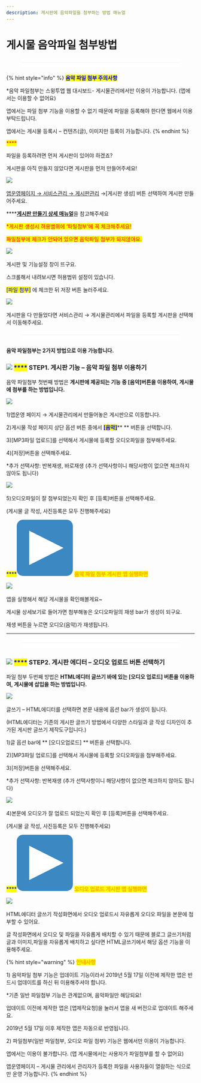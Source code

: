 ```yaml
---
description: 게시판에 음악파일을 첨부하는 방법 매뉴얼
---
```


# 게시물 음악파일 첨부방법

<figure><img src="../../../.gitbook/assets/구분선 (2).PNG" alt=""><figcaption></figcaption></figure>

{% hint style="info" %}
<mark style="color:blue;">**음악 파일 첨부 주의사항**</mark>

\*음악 파일첨부는 스윙투앱 웹 대시보드- 게시물관리에서만 이용이 가능합니다. (앱에서는 이용할 수 없어요)

앱에서는 파일 첨부 기능을 이용할 수 없기 때문에 파일을 등록해야 한다면 웹에서 이용 부탁드립니다.

앱에서는 게시물 등록시 – 컨텐츠(글), 이미지만 등록이 가능합니다.
{% endhint %}

<mark style="color:red;">****</mark>

파일을 등록하려면 먼저 게시판이 있어야 하겠죠?

게시판을 아직 만들지 않았다면 게시판을 먼저 만들어주세요!

![](https://wp.swing2app.co.kr/wp-content/uploads/2019/05/%EA%B2%8C%EC%8B%9C%EB%AC%BC%ED%8C%8C%EC%9D%BC%EC%B2%A8%EB%B6%803.png)

[앱운영페이지 → 서비스관리 → 게시판관리](http://www.swing2app.co.kr/view/board\_edit) →\[게시판 생성] 버튼 선택하여 게시판 만들어주세요.

****[**게시판 만들기 상세 매뉴얼**](https://documentation.swing2app.co.kr/manual/appmanage/board/boardeditor)을 참고해주세요



<mark style="color:red;">\*게시판 생성시 허용범위에 ‘파일첨부’에 꼭 체크해주세요!</mark> &#x20;

<mark style="color:red;">파일첨부에 체크가 안되어 있으면 음악파일 첨부가 되지않아요.</mark>

![](https://wp.swing2app.co.kr/wp-content/uploads/2019/05/%EC%98%A4%EB%94%94%EC%98%A4%ED%8C%8C%EC%9D%BC2.png)

게시판 및 기능설정 창이 뜨구요.

스크롤해서 내려보시면 허용범위 설정이 있습니다.

<mark style="color:blue;">\[파일 첨부]</mark> 에 체크한 뒤 저장 버튼 눌러주세요.



![](https://wp.swing2app.co.kr/wp-content/uploads/2019/05/%EA%B2%8C%EC%8B%9C%EB%AC%BC%ED%8C%8C%EC%9D%BC%EC%B2%A8%EB%B6%807.png)

게시판을 다 만들었다면 서비스관리 → 게시물관리에서 파일을 등록할 게시판을 선택해서 이동해주세요.&#x20;

<figure><img src="../../../.gitbook/assets/구분선 (2).PNG" alt=""><figcaption></figcaption></figure>

**음악 파일첨부는 2가지 방법으로 이용 가능합니다.**

### <mark style="color:blue;"></mark>![](https://wp.swing2app.co.kr/wp-content/uploads/2020/04/%EB%8B%A8%EB%9D%BD1-1.png) <mark style="color:blue;">****</mark> STEP1. 게시판 기능 – 음악 파일 첨부 이용하기&#x20;

음악 파일첨부 첫번째 방법은 **게시판에 제공되는 기능 중 \[음악]버튼을 이용하여, 게시물에 첨부를 하는 방법입니다.**&#x20;

![](https://wp.swing2app.co.kr/wp-content/uploads/2019/05/%EC%98%A4%EB%94%94%EC%98%A4%ED%8C%8C%EC%9D%BC1.png)

1\)앱운영 페이지 → 게시물관리에서 만들어놓은 게시판으로 이동합니다.

2\)게시물 작성 페이지 상단 옵션 버튼 중에서 <mark style="color:blue;">**\[음악]**</mark>** ** 버튼을 선택합니다.

3\)\[MP3파일 업로드]를 선택해서 게시물에 등록할 오디오파일을 첨부해주세요.

4\)\[저장]버튼을 선택해주세요.

\*추가 선택사항: 반복재생, 바로재생 (추가 선택사항이니 해당사항이 없으면 체크하지 않아도 됩니다)



![](https://wp.swing2app.co.kr/wp-content/uploads/2019/05/%EC%98%A4%EB%94%94%EC%98%A4%ED%8C%8C%EC%9D%BC3.png)

5\)오디오파일이 잘 첨부되었는지 확인 후 \[등록]버튼을 선택해주세요.

(게시물 글 작성, 사진등록은 모두 진행해주세요)



<mark style="color:blue;">****</mark><img src="../../../.gitbook/assets/image.png" alt="" data-size="line"> <mark style="color:orange;">**음악 파일 첨부 게시판 앱 실행화면**</mark>

![](https://wp.swing2app.co.kr/wp-content/uploads/2019/05/%EC%98%A4%EB%94%94%EC%98%A4%ED%8C%8C%EC%9D%BC4.png)

앱을 실행해서 해당 게시물을 확인해볼게요\~

게시물 상세보기로 들어가면 첨부해놓은 오디오파일의 재생 bar가 생성이 되구요.

재생 버튼을 누르면 오디오(음악)가 재생됩니다.

***

<figure><img src="../../../.gitbook/assets/구분선 (2).PNG" alt=""><figcaption></figcaption></figure>

### <mark style="color:blue;"></mark>![](https://wp.swing2app.co.kr/wp-content/uploads/2020/04/%EB%8B%A8%EB%9D%BD1-1.png) <mark style="color:blue;">****</mark> STEP2. 게시판 에디터 – 오디오 업로드 버튼 선택하기



파일 첨부 두번째 방법은 **HTML에디터 글쓰기 바에 있는 \[오디오 업로드] 버튼을 이용하여, 게시물에 삽입을 하는 방법입니다.**&#x20;

![](https://wp.swing2app.co.kr/wp-content/uploads/2019/05/%EC%98%A4%EB%94%94%EC%98%A4%ED%8C%8C%EC%9D%BC6.png)

글쓰기 – HTML에디터를 선택하면 본문 내용에 옵션 bar가 생성이 됩니다.

(HTML에디터는 기존의 게시판 글쓰기 방법에서 다양한 스타일과 글 작성 디자인이 추가된 게시판 글쓰기 제작도구입니다.)

1\)글 옵션 bar에 ** **<mark style="color:blue;">**\[오디오업로드]**</mark>** ** 버튼을 선택합니다.&#x20;

2\)\[MP3파일 업로드]를 선택해서 게시물에 등록할 오디오파일을 첨부해주세요.

3\)\[저장]버튼을 선택해주세요.

\*추가 선택사항: 반복재생 (추가 선택사항이니 해당사항이 없으면 체크하지 않아도 됩니다)



![](https://wp.swing2app.co.kr/wp-content/uploads/2019/05/%EC%98%A4%EB%94%94%EC%98%A4%ED%8C%8C%EC%9D%BC7.png)

4\)본문에 오디오가 잘 업로드 되었는지 확인 후 \[등록]버튼을 선택해주세요.

(게시물 글 작성, 사진등록은 모두 진행해주세요)



<mark style="color:blue;">****</mark><img src="../../../.gitbook/assets/image.png" alt="" data-size="line"> <mark style="color:orange;">**오디오 업로드 게시판 앱 실행화면**</mark>&#x20;

![](https://wp.swing2app.co.kr/wp-content/uploads/2019/05/%EC%98%A4%EB%94%94%EC%98%A4%ED%8C%8C%EC%9D%BC5.png)

HTML에디터 글쓰기 작성화면에서 오디오 업로드시 자유롭게 오디오 파일을 본문에 첨부할 수 있어요.

글 작성화면에서 오디오 및 파일을 자유롭게 배치할 수 있기 때문에 블로그 글쓰기처럼 글과 이미지,파일을 자유롭게 배치하고 싶다면 HTML글쓰기에서 해당 옵션 기능을 이용해주세요.

{% hint style="warning" %}
<mark style="color:orange;">**안내사항**</mark>

1\) 음악파일 첨부 기능은 업데이트 기능이라서 2019년 5월 17일 이전에 제작한 앱은 반드시 업데이트를 하신 뒤 이용해주셔야 합니다.

\*기존 일반 파일첨부 기능은 관계없으며, 음악파일만 해당되요!

업데이트 이전에 제작한 앱은 \[앱제작요청]을 눌러서 앱을 새 버전으로 업데이트 해주세요.

2019년 5월 17일 이후 제작한 앱은 자동으로 반영됩니다.



2\) 파일첨부(일반 파일첨부, 오디오 파일 첨부) 기능은 웹에서만 이용이 가능합니다.

앱에서는 이용이 불가합니다. (앱 게시물에서는 사용자가 파일첨부를 할 수 없어요)

앱운영페이지 – 게시물 관리에서 관리자가 등록한 파일을 사용자들이 열람하는 식으로만 운영 가능합니다.
{% endhint %}




